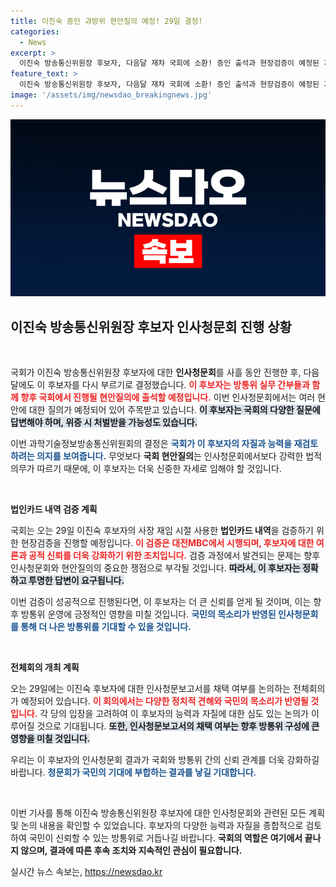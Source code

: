 ```yaml
---
title: 이진숙 증인 과방위 현안질의 예정! 29일 결정!
categories:
  - News
excerpt: >
  이진숙 방송통신위원장 후보자, 다음달 재차 국회에 소환! 증인 출석과 현장검증이 예정된 가운데, 과방위는 법인카드 내역도 조사합니다. 이 후보자의 운명은? 클릭해 확인하세요!
feature_text: >
  이진숙 방송통신위원장 후보자, 다음달 재차 국회에 소환! 증인 출석과 현장검증이 예정된 가운데, 과방위는 법인카드 내역도 조사합니다. 이 후보자의 운명은? 클릭해 확인하세요!
image: '/assets/img/newsdao_breakingnews.jpg'
---
```


<p><img src="/assets/img/newsdao_breakingnews.jpg" alt="flaretime 속보" /></p>

<h2 data-ke-size="size26">이진숙 방송통신위원장 후보자 인사청문회 진행 상황</h2>

<p data-ke-size="size16">&nbsp;</p>

<p>국회가 이진숙 방송통신위원장 후보자에 대한 <b>인사청문회</b>를 사흘 동안 진행한 후, 다음 달에도 이 후보자를 다시 부르기로 결정했습니다. <b><span style="color: #ee2323;">이 후보자는 방통위 실무 간부들과 함께 향후 국회에서 진행될 현안질의에 출석할 예정입니다.</span></b> 이번 인사청문회에서는 여러 현안에 대한 질의가 예정되어 있어 주목받고 있습니다. <b><span style="background-color: #21538527;">이 후보자는 국회의 다양한 질문에 답변해야 하며, 위증 시 처벌받을 가능성도 있습니다.</span></b> </p>

<p>이번 과학기술정보방송통신위원회의 결정은 <b><span style="color: #1a5490;">국회가 이 후보자의 자질과 능력을 재검토하려는 의지를 보여줍니다.</span></b> 무엇보다 <b>국회 현안질의</b>는 인사청문회에서보다 강력한 법적 의무가 따르기 때문에, 이 후보자는 더욱 신중한 자세로 임해야 할 것입니다.</p>

<p data-ke-size="size16">&nbsp;</p>

<p><b>법인카드 내역 검증 계획</b></p>

<p>국회는 오는 29일 이진숙 후보자의 사장 재임 시절 사용한 <b>법인카드 내역</b>을 검증하기 위한 현장검증을 진행할 예정입니다. <b><span style="color: #ee2323;">이 검증은 대전MBC에서 시행되며, 후보자에 대한 여론과 공적 신뢰를 더욱 강화하기 위한 조치입니다.</span></b> 검증 과정에서 발견되는 문제는 향후 인사청문회와 현안질의의 중요한 쟁점으로 부각될 것입니다. <b><span style="background-color: #21538527;">따라서, 이 후보자는 정확하고 투명한 답변이 요구됩니다.</span></b></p>

<p>이번 검증이 성공적으로 진행된다면, 이 후보자는 더 큰 신뢰를 얻게 될 것이며, 이는 향후 방통위 운영에 긍정적인 영향을 미칠 것입니다. <b><span style="color: #1a5490;">국민의 목소리가 반영된 인사청문회를 통해 더 나은 방통위를 기대할 수 있을 것입니다.</span></b></p>

<p data-ke-size="size16">&nbsp;</p>

<p><b>전체회의 개최 계획</b></p>

<p>오는 29일에는 이진숙 후보자에 대한 인사청문보고서를 채택 여부를 논의하는 전체회의가 예정되어 있습니다. <b><span style="color: #ee2323;">이 회의에서는 다양한 정치적 견해와 국민의 목소리가 반영될 것입니다.</span></b> 각 당의 입장을 고려하여 이 후보자의 능력과 자질에 대한 심도 있는 논의가 이루어질 것으로 기대됩니다. <b><span style="background-color: #21538527;">또한, 인사청문보고서의 채택 여부는 향후 방통위 구성에 큰 영향을 미칠 것입니다.</span></b></p>

<p>우리는 이 후보자의 인사청문회 결과가 국회와 방통위 간의 신뢰 관계를 더욱 강화하길 바랍니다. <b><span style="color: #1a5490;">청문회가 국민의 기대에 부합하는 결과를 낳길 기대합니다.</span></b></p>

<p data-ke-size="size16">&nbsp;</p>

<p>이번 기사를 통해 이진숙 방송통신위원장 후보자에 대한 인사청문회와 관련된 모든 계획 및 논의 내용을 확인할 수 있었습니다. 후보자의 다양한 능력과 자질을 종합적으로 검토하여 국민이 신뢰할 수 있는 방통위로 거듭나길 바랍니다. <b>국회의 역할은 여기에서 끝나지 않으며, 결과에 따른 후속 조치와 지속적인 관심이 필요합니다.</b> </p>
실시간 뉴스 속보는, <a href="https://newsdao.kr" rel="dofollow">https://newsdao.kr</a>


